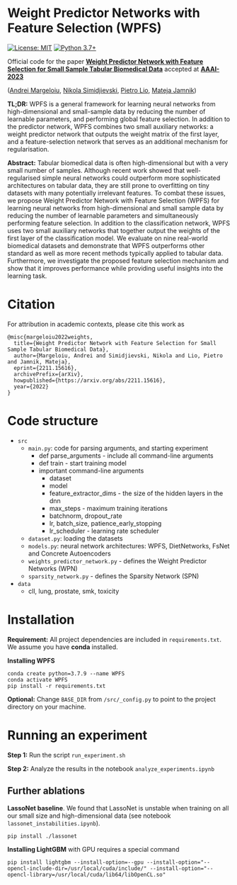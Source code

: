 # Weight Predictor Networks with Feature Selection (WPFS)
[![License: MIT](https://img.shields.io/badge/License-MIT-yellow.svg)](https://github.com/a-norcliffe/sonode/blob/master/LICENSE) [![Python 3.7+](https://img.shields.io/badge/python-3.7+-blue.svg)](https://www.python.org/downloads/release/python-370/)

Official code for the paper [**Weight Predictor Network with Feature Selection for Small Sample Tabular Biomedical Data**](https://arxiv.org/abs/2211.15616) accepted at [**AAAI-2023**](https://aaai.org/Conferences/AAAI-23/)


([Andrei Margeloiu](https://www.andrei.ai/),
[Nikola Simidjievski](https://simidjievskin.github.io/),
[Pietro Lio](https://www.cl.cam.ac.uk/~pl219/),
[Mateja Jamnik](https://www.cl.cam.ac.uk/~mj201/))



**TL;DR:** WPFS is a general framework for learning neural networks from high-dimensional and small-sample data by reducing the number of learnable parameters, and performing global feature selection. In addition to the predictor network, WPFS combines two small auxiliary networks: a weight predictor network that outputs the weight matrix of the first layer, and a feature-selection network that serves as an additional mechanism for regularisation.


**Abstract:** Tabular biomedical data is often high-dimensional but with a very small number of samples. Although recent work showed that well-regularised simple neural networks could outperform more sophisticated architectures on tabular data, they are still prone to overfitting on tiny datasets with many potentially irrelevant features. To combat these issues, we propose Weight Predictor Network with Feature Selection (WPFS) for learning neural networks from high-dimensional and small sample data by reducing the number of learnable parameters and simultaneously performing feature selection. In addition to the classification network, WPFS uses two small auxiliary networks that together output the weights of the first layer of the classification model. We evaluate on nine real-world biomedical datasets and demonstrate that WPFS outperforms other standard as well as more recent methods typically applied to tabular data. Furthermore, we investigate the proposed feature selection mechanism and show that it improves performance while providing useful insights into the learning task.

# Citation

For attribution in academic contexts, please cite this work as
```
@misc{margeloiu2022weights,
  title={Weight Predictor Network with Feature Selection for Small Sample Tabular Biomedical Data},
  author={Margeloiu, Andrei and Simidjievski, Nikola and Lio, Pietro and Jamnik, Mateja},
  eprint={2211.15616},
  archivePrefix={arXiv},
  howpublished={https://arxiv.org/abs/2211.15616},
  year={2022}
}
```


# Code structure

- `src`
	- `main.py`: code for parsing arguments, and starting experiment
		- def parse_arguments - include all command-line arguments
		- def train - start training model
		- important command-line arguments
			- dataset
			- model
			- feature_extractor_dims - the size of the hidden layers in the dnn
			- max_steps - maximum training iterations
			- batchnorm, dropout_rate
			- lr, batch_size, patience_early_stopping
			- lr_scheduler - learning rate scheduler
	- `dataset.py`: loading the datasets
	- `models.py`: neural network architectures: WPFS, DietNetworks, FsNet and Concrete Autoencoders
	- `weights_predictor_network.py` - defines the Weight Predictor Networks (WPN)
	- `sparsity_network.py` - defines the Sparsity Network (SPN)
- `data` 
	- cll, lung, prostate, smk, toxicity



# Installation

**Requirement:** All project dependencies are included in `requirements.txt`. We assume you have **conda** installed.


**Installing WPFS**
```
conda create python=3.7.9 --name WPFS
conda activate WPFS
pip install -r requirements.txt
```
**Optional:** Change `BASE_DIR` from `/src/_config.py` to point to the project directory on your machine.


# Running an experiment

**Step 1:** Run the script `run_experiment.sh`

**Step 2:** Analyze the results in the notebook `analyze_experiments.ipynb`

## Further ablations

**LassoNet baseline**. We found that LassoNet is unstable when training on all our small size and high-dimensional data (see notebook `lassonet_instabilities.ipynb`).
```
pip install ./lassonet
```

**Installing LightGBM** with GPU requires a special command
```
pip install lightgbm --install-option=--gpu --install-option="--opencl-include-dir=/usr/local/cuda/include/" --install-option="--opencl-library=/usr/local/cuda/lib64/libOpenCL.so"
```
